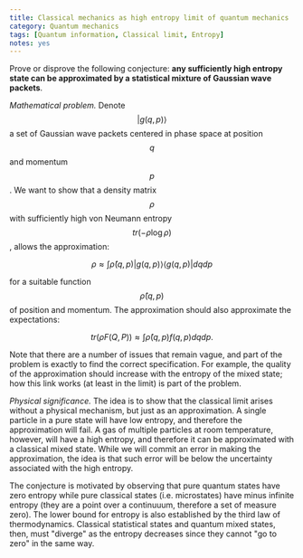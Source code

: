 ```yaml
---
title: Classical mechanics as high entropy limit of quantum mechanics
category: Quantum mechanics
tags: [Quantum information, Classical limit, Entropy]
notes: yes
---
```

Prove or disprove the following conjecture: **any sufficiently high entropy state can be approximated by a
statistical mixture of Gaussian wave packets**.

*Mathematical problem.* Denote $$|g(q,p)\rangle$$ a set of Gaussian wave packets
centered in phase space at position $$q$$ and momentum $$p$$.
We want to show that a density matrix $$\rho$$ with sufficiently high
von Neumann entropy $$ tr(-\rho \log \rho) $$, allows the approximation:

$$\rho \approx \int \hat{\rho}(q,p) |g(q,p)\rangle \langle g(q,p)| dq dp$$

for a suitable function $$ \hat{\rho}(q,p) $$ of position and momentum. The
approximation should also approximate the expectations:

$$tr(\rho F(Q,P)) \approx \int \hat{\rho}(q,p) f(q,p) dq dp.$$


Note that there are a number of issues that remain vague, and part of the problem
is exactly to find the correct specification. For example,
the quality of the approximation should increase with the entropy of the mixed
state; how this link works (at least in the limit) is part of the problem.

*Physical significance.* The idea is to show that the classical limit arises
without a physical mechanism, but just as an approximation. A single particle
in a pure state will have low entropy, and therefore the approximation will
fail. A gas of multiple particles at room temperature, however, will have a
high entropy, and therefore it can be approximated with a classical mixed state.
While we will commit an error in making the approximation, the idea is that
such error will be below the uncertainty associated with the high entropy.

The conjecture is motivated by observing that pure quantum states have zero entropy
while pure classical states (i.e. microstates) have minus infinite entropy
(they are a point over a continuuum, therefore a set of measure zero).
The lower bound for entropy is also established by the third law of thermodynamics.
Classical statistical states and quantum mixed states, then, must "diverge"
as the entropy decreases since they cannot "go to zero" in the same way.
